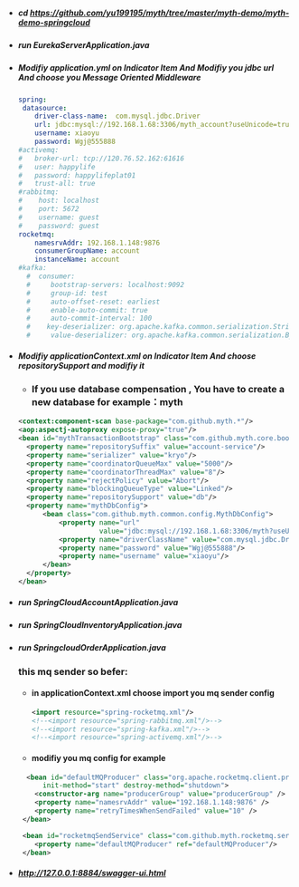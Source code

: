 * #####   cd  https://github.com/yu199195/myth/tree/master/myth-demo/myth-demo-springcloud

*  #####  run  EurekaServerApplication.java

*  #####  Modifiy application.yml on Indicator Item   And Modifiy you jdbc url And choose you Message Oriented Middleware

    ```yml
   spring:
     datasource:
        driver-class-name:  com.mysql.jdbc.Driver
        url: jdbc:mysql://192.168.1.68:3306/myth_account?useUnicode=true&characterEncoding=utf8
        username: xiaoyu
        password: Wgj@555888
    #activemq:
    #   broker-url: tcp://120.76.52.162:61616
    #   user: happylife
    #   password: happylifeplat01
    #   trust-all: true
    #rabbitmq:
    #    host: localhost
    #    port: 5672
    #    username: guest
    #    password: guest
    rocketmq:
        namesrvAddr: 192.168.1.148:9876
        consumerGroupName: account
        instanceName: account
    #kafka:
      #  consumer:
      #     bootstrap-servers: localhost:9092
      #     group-id: test
      #     auto-offset-reset: earliest
      #     enable-auto-commit: true
      #     auto-commit-interval: 100
      #    key-deserializer: org.apache.kafka.common.serialization.StringDeserializer
      #     value-deserializer: org.apache.kafka.common.serialization.ByteArrayDeserializer
   ```
*  #####  Modifiy applicationContext.xml on Indicator Item And choose repositorySupport and modifiy it

    * ### If you use database compensation , You have to create a new database  for example：myth

     ```xml
     <context:component-scan base-package="com.github.myth.*"/>
     <aop:aspectj-autoproxy expose-proxy="true"/>
     <bean id="mythTransactionBootstrap" class="com.github.myth.core.bootstrap.MythTransactionBootstrap">
       <property name="repositorySuffix" value="account-service"/>
       <property name="serializer" value="kryo"/>
       <property name="coordinatorQueueMax" value="5000"/>
       <property name="coordinatorThreadMax" value="8"/>
       <property name="rejectPolicy" value="Abort"/>
       <property name="blockingQueueType" value="Linked"/>
       <property name="repositorySupport" value="db"/>
       <property name="mythDbConfig">
           <bean class="com.github.myth.common.config.MythDbConfig">
               <property name="url"
                         value="jdbc:mysql://192.168.1.68:3306/myth?useUnicode=true&amp;characterEncoding=utf8"/>
               <property name="driverClassName" value="com.mysql.jdbc.Driver"/>
               <property name="password" value="Wgj@555888"/>
               <property name="username" value="xiaoyu"/>
           </bean>
       </property>
   </bean>
    ```
*  #####  run  SpringCloudAccountApplication.java

*  #####  run  SpringCloudInventoryApplication.java

*  #####  run   SpringcloudOrderApplication.java
     ### this mq sender so befer:

    * ####   in applicationContext.xml  choose import you mq sender config  

      ```xml
      <import resource="spring-rocketmq.xml"/>
      <!--<import resource="spring-rabbitmq.xml"/>-->
      <!--<import resource="spring-kafka.xml"/>-->
      <!--<import resource="spring-activemq.xml"/>-->
      ```

    *  ####  modifiy you mq config for example

     ```xml
       <bean id="defaultMQProducer" class="org.apache.rocketmq.client.producer.DefaultMQProducer"
           init-method="start" destroy-method="shutdown">
         <constructor-arg name="producerGroup" value="producerGroup" />
         <property name="namesrvAddr" value="192.168.1.148:9876" />
         <property name="retryTimesWhenSendFailed" value="10" />
      </bean>

      <bean id="rocketmqSendService" class="com.github.myth.rocketmq.service.RocketmqSendServiceImpl">
         <property name="defaultMQProducer" ref="defaultMQProducer"/>
      </bean>
     ```
*  #####  http://127.0.0.1:8884/swagger-ui.html
